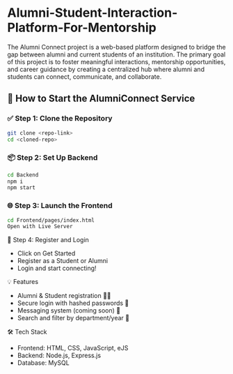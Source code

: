 # Alumni-Student-Interaction-Platform-For-Mentorship
The Alumni Connect project is a web-based platform designed to bridge the gap between alumni and current students of an institution. The primary goal of this project is to foster meaningful interactions, mentorship opportunities, and career guidance by creating a centralized hub where alumni and students can connect, communicate, and collaborate.

## 🚀 How to Start the AlumniConnect Service

### ✅ Step 1: Clone the Repository
```bash
git clone <repo-link>
cd <cloned-repo>
```
### 📦 Step 2: Set Up Backend
```bash
cd Backend
npm i
npm start
```
### 🌐 Step 3: Launch the Frontend
```bash
cd Frontend/pages/index.html
Open with Live Server
```

🔐 Step 4: Register and Login
- Click on Get Started
- Register as a Student or Alumni
- Login and start connecting!

💡 Features
-  Alumni & Student registration 🧑‍🎓
-  Secure login with hashed passwords 🔐
-  Messaging system (coming soon) 📨
-  Search and filter by department/year 🔎

🛠️ Tech Stack
- Frontend: HTML, CSS, JavaScript, eJS
- Backend: Node.js, Express.js
- Database: MySQL
